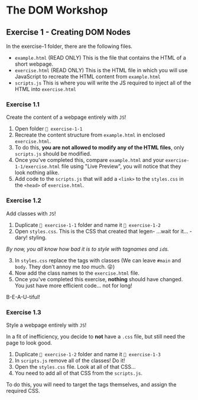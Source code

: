 # The DOM Workshop

## Exercise 1 - Creating DOM Nodes

In the exercise-1 folder, there are the following files.

- `example.html` (READ ONLY) This is the file that contains the HTML of a short webpage.
- `exercise.html` (READ ONLY) This is the HTML file in which you will use JavaScript to recreate the HTML content from `example.html`
- `scripts.js` This is where you will write the JS required to inject all of the HTML into `exercise.html`

### Exercise 1.1

Create the content of a webpage entirely with `JS`!

1. Open folder `📂 exercise-1-1`
2. Recreate the content structure from `example.html` in enclosed `exercise.html`.
3. To do this, **you are not allowed to modify any of the HTML files**, only `scripts.js` should be modified.
4. Once you've completed this, compare `example.html` and your `exercise-1-1/exercise.html` file using "Live Preview", you will notice that they look nothing alike.
5. Add code to the `scripts.js` that will add a `<link>` to the `styles.css` in the `<head>` of `exercise.html`.

### Exercise 1.2

Add classes with `JS`!

1. Duplicate `📂 exercise-1-1` folder and name it `📂 exercise-1-2`
2. Open `styles.css`. This is the CSS that created that legen- ...wait for it... -dary! styling.

_By now, you all know how bad it is to style with tagnames and `id`s._

3. In `styles.css` replace the tags with classes (We can leave `#main` and `body`. They don't annoy me _too_ much. 😜)
4. Now add the class names to the `exercise.html` file.
5. Once you've completed this exercise, **nothing** should have changed. You just have more efficient code... not for long!

B-E-A-U-tiful!

### Exercise 1.3

Style a webpage entirely with `JS`!

In a fit of inefficiency, you decide to **not** have a `.css` file, but still need the page to look good.

1. Duplicate `📂 exercise-1-2` folder and name it `📂 exercise-1-3`
2. In `scripts.js` remove all of the classes! Do it!
3. Open the `styles.css` file. Look at all of that CSS...
4. You need to add all of that CSS from the `scripts.js`.

To do this, you will need to target the tags themselves, and assign the required CSS.

